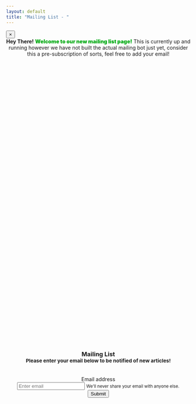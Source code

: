```yaml
---
layout: default
title: "Mailing List - "
---
```



<div class="alert alert-dismissible alert-danger">
  <button type="button" class="close" data-dismiss="alert">&times;</button>
  <div style="text-align: center;">
  <strong>Hey There!</strong> <span style="font-weight: 900; color: #00ab14;">Welcome to our new mailing list page!</span> This is currently up and running however we have not built the actual mailing bot just yet, consider this a pre-subscription of sorts, feel free to add your email!
  </div>
</div>

<div class="container-fluid padding" style="text-align: center; position: relative; top:20%;">
    <div class="row text-center padding" style="display: inline-block;">
        <h3>
            Mailing List<br>
            <small class="text-muted padding">Please enter your email below to be notified of new articles!</small>
        </h3><br>
        <div class="form-group">
    <label class="form-control-label" for="exampleInputEmail1">Email address</label>
    </div>
    <input type="email" class="form-control" id="inputEmail" aria-describedby="emailHelp" placeholder="Enter email">
    <small id="emailHelp" class="form-text text-muted">We'll never share your email with anyone else.</small><br>
  <button type="submit" class="btn btn-primary" onclick="saveToFirebase(document.getElementById('inputEmail').value)">Submit</button>
    </div>
</div>



<script>
var flag = false;
function saveToFirebase(email) {
    if(flag){
        alert('you have already entered a valid email address');
        error();
        return;
    }
    email = email.trim()
    if (!email.includes('@') || !email.includes('.') || email.includes(' ')){
        error();
        return;
    }
    var emailObject = {
        email: email
    };

    firebase.database().ref('subscription-entries').push().set(emailObject)
        .then(function(snapshot) {
            success(); // some success method
        }, function(error) {
            console.log('error' + error);
            error(); // some error method
        });
}

function error(){
    document.getElementById('inputEmail').classList.remove("is-valid");
    document.getElementById('inputEmail').classList.add("is-invalid");
    return;
}

function success(){
    document.getElementById('inputEmail').classList.remove("is-invalid");
    document.getElementById('inputEmail').classList.add("is-valid");
    flag = true;
    return;
}
</script>




<!-- The core Firebase JS SDK is always required and must be listed first -->
<script src="https://www.gstatic.com/firebasejs/7.21.1/firebase-app.js"></script>

<!-- TODO: Add SDKs for Firebase products that you want to use
     https://firebase.google.com/docs/web/setup#available-libraries -->

<script>
  // Your web app's Firebase configuration
  var firebaseConfig = {
    apiKey: "AIzaSyBBJGZrmvgzrCAho6l5ibSzwBiVy3a8AjM",
    authDomain: "mailinglist-9d0a1.firebaseapp.com",
    databaseURL: "https://mailinglist-9d0a1.firebaseio.com",
    projectId: "mailinglist-9d0a1",
    storageBucket: "mailinglist-9d0a1.appspot.com",
    messagingSenderId: "298818902657",
    appId: "1:298818902657:web:cd3537105b62b2f723cb80"
  };
  // Initialize Firebase
  firebase.initializeApp(firebaseConfig);
</script>

<script src="https://www.gstatic.com/firebasejs/7.21.1/firebase-database.js"></script>